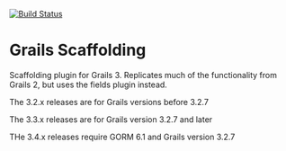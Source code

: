 [![Build Status](https://travis-ci.org/grails3-plugins/scaffolding.svg)](https://travis-ci.org/grails3-plugins/scaffolding)

Grails Scaffolding
===========

Scaffolding plugin for Grails 3. Replicates much of the functionality from Grails 2, but uses the fields plugin instead.


The 3.2.x releases are for Grails versions before 3.2.7

The 3.3.x releases are for Grails version 3.2.7 and later

THe 3.4.x releases require GORM 6.1 and Grails version 3.2.7
